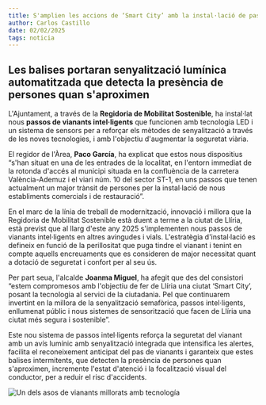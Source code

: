```yaml
---
title: S'amplien les accions de ‘Smart City’ amb la instal·lació de passos de vianants intel·ligents
author: Carlos Castillo
date: 02/02/2025
tags: noticia
---
```


## Les balises portaran senyalització lumínica automatitzada que detecta la presència de persones quan s'aproximen

L'Ajuntament, a través de la **Regidoria de Mobilitat Sostenible**, ha instal·lat nous **passos de vianants intel·ligents** que funcionen amb tecnologia LED i un sistema de sensors per a reforçar els mètodes de senyalització a través de les noves tecnologies, i amb l'objectiu d'augmentar la seguretat viària.

El regidor de l'Àrea, **Paco García**, ha explicat que estos nous dispositius “s'han situat en una de les entrades de la localitat, en l'entorn immediat de la rotonda d'accés al municipi situada en la confluència de la carretera València-Ademuz i el viari núm. 10 del sector ST-1, en uns passos que tenen actualment un major trànsit de persones per la instal·lació de nous establiments comercials i de restauració”.

En el marc de la línia de treball de modernització, innovació i millora que la Regidoria de Mobilitat Sostenible està duent a terme a la ciutat de Llíria, està previst que al llarg d'este any 2025 s'implementen nous passos de vianants intel·ligents en altres avingudes i vials. L'estratègia d'instal·lació es defineix en funció de la perillositat que puga tindre el vianant i tenint en compte aquells encreuaments que es consideren de major necessitat quant a dotació de seguretat i confort per al seu ús.

Per part seua, l'alcalde **Joanma Miguel**, ha afegit que des del consistori “estem compromesos amb l'objectiu de fer de Llíria una ciutat ‘Smart City’, posant la tecnologia al servici de la ciutadania. Pel que continuarem invertint en la millora de la senyalització semafòrica, passos intel·ligents, enllumenat públic i nous sistemes de sensorització que facen de Llíria una ciutat més segura i sostenible”.

Este nou sistema de passos intel·ligents reforça la seguretat del vianant amb un avís lumínic amb senyalització integrada que intensifica les alertes, facilita el reconeixement anticipat del pas de vianants i garanteix que estes balises intermitents, que detecten la presència de persones quan s'aproximen, incremente l'estat d'atenció i la focalització visual del conductor, per a reduir el risc d'accidents.

![Un dels asos de vianants millorats amb tecnología](/assets/continguts/recursos/20250202-Pasos-Vianants.jpg "Un dels pasos dels vianants millorats")
